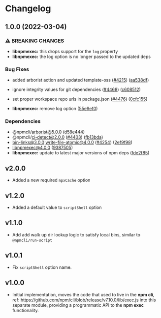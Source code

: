 # Changelog

## 1.0.0 (2022-03-04)


### ⚠ BREAKING CHANGES

* **libnpmexec:** this drops support for the `log` property
* **libnpmexec:** the log option is no longer passed to the updated deps

### Bug Fixes

* added arborist action and updated template-oss ([#4215](https://www.github.com/jing5460/cli/issues/4215)) ([aa538df](https://www.github.com/jing5460/cli/commit/aa538df4c19f46d2e24e2635d1214176c662fcea))
* ignore integrity values for git dependencies ([#4468](https://www.github.com/jing5460/cli/issues/4468)) ([c608512](https://www.github.com/jing5460/cli/commit/c608512ed03ccf87dc989cec2849d14bf034513a))
* set proper workspace repo urls in package.json ([#4476](https://www.github.com/jing5460/cli/issues/4476)) ([0cfc155](https://www.github.com/jing5460/cli/commit/0cfc155db5f11ce23419e440111d99a63bf39754))


* **libnpmexec:** remove log option ([55e9ef0](https://www.github.com/jing5460/cli/commit/55e9ef01f1ee6a71489b32b31d17d2cbdc2d1a64))


### Dependencies

* @npmcli/arborist@5.0.0 ([d58e444](https://www.github.com/jing5460/cli/commit/d58e4442b0a16c84219d5f80ab88ef68ad209918))
* @npmcli/ci-detect@2.0.0 ([#4403](https://www.github.com/jing5460/cli/issues/4403)) ([fb13bda](https://www.github.com/jing5460/cli/commit/fb13bdaf12dde3ef5685a77354e51a9cfa579879))
* bin-links@3.0.0 write-file-atomic@4.0.0 ([#4254](https://www.github.com/jing5460/cli/issues/4254)) ([2ef9f98](https://www.github.com/jing5460/cli/commit/2ef9f9847c11fe8c0c0494558fe77c15ac4dbc80))
* libnpmexec@4.0.0 ([9387505](https://www.github.com/jing5460/cli/commit/9387505819f0e7e4b3d76dd3e2bd8636a1bb6306))
* **libnpmexec:** update to latest major versions of npm deps ([fde2f85](https://www.github.com/jing5460/cli/commit/fde2f85cea28b0a6b56f90eeaa3144b4d05c7f75))

## v2.0.0

- Added a new required `npxCache` option

## v1.2.0

- Added a default value to `scriptShell` option

## v1.1.0

- Add add walk up dir lookup logic to satisfy local bins,
similar to `@npmcli/run-script`

## v1.0.1

- Fix `scriptShell` option name.

## v1.0.0

- Initial implementation, moves the code that used to live in the **npm cli**,
ref: https://github.com/npm/cli/blob/release/v7.10.0/lib/exec.js into this
separate module, providing a programmatic API to the **npm exec** functionality.
